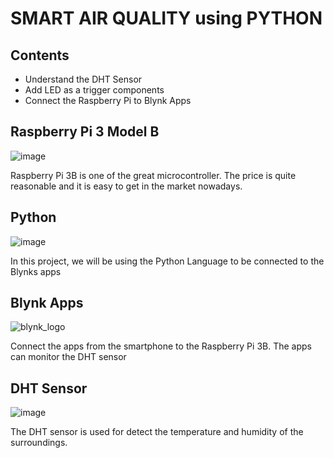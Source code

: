 # SMART AIR QUALITY using PYTHON

## Contents
* Understand the DHT Sensor
* Add LED as a trigger components
* Connect the Raspberry Pi to Blynk Apps

## Raspberry Pi 3 Model B
![image](https://user-images.githubusercontent.com/44058064/67084090-e049ca00-f1ce-11e9-832d-a953a2201871.png)

Raspberry Pi 3B is one of the great microcontroller. The price is quite reasonable and it is easy to get in the market nowadays.

## Python
![image](https://user-images.githubusercontent.com/44058064/67083566-f30fcf00-f1cd-11e9-80a1-84843483840c.png)

In this project, we will be using the Python Language to be connected to the Blynks apps

## Blynk Apps
![blynk_logo](https://user-images.githubusercontent.com/44058064/49787765-7e286900-fd62-11e8-8136-92d5839a46bf.png)

Connect the apps from the smartphone to the Raspberry Pi 3B. The apps can monitor the DHT sensor

## DHT Sensor
![image](https://user-images.githubusercontent.com/44058064/67083921-9b259800-f1ce-11e9-8a72-e493c3b95248.png)

The DHT sensor is used for detect the temperature and humidity of the surroundings. 
